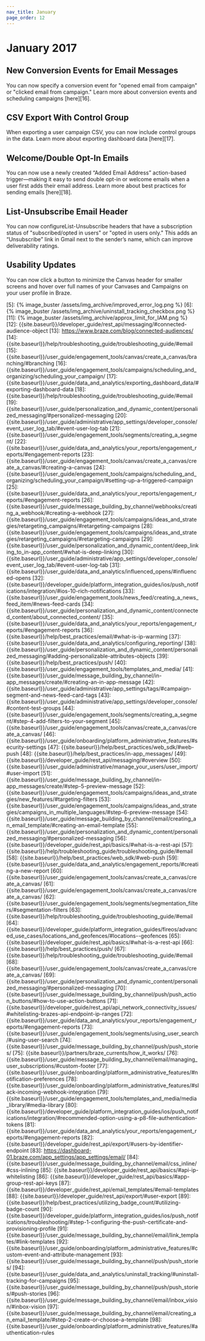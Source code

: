 ```yaml
---
nav_title: January
page_order: 12
---
```

# January 2017

## New Conversion Events for Email Messages

You can now specify a conversion event for "opened email from campaign" or "clicked email from campaign." Learn more about conversion events and scheduling campaigns [here][16].

## CSV Export With Control Group
When exporting a user campaign CSV, you can now include control groups in the data. Learn more about exporting dashboard data [here][17].

## Welcome/Double Opt-In Emails
You can now use a newly created “Added Email Address” action-based trigger—making it easy to send double opt-in or welcome emails when a user first adds their email address. Learn more about best practices for sending emails [here][18].

## List-Unsubscribe Email Header
You can now configureList-Unsubscribe headers that have a subscription status of "subscribed/opted in users" or "opted in users only." This adds an “Unsubscribe” link in Gmail next to the sender’s name, which can improve deliverability ratings.

## Usability Updates
You can now click a button to minimize the Canvas header for smaller screens and hover over full names of your Canvases and Campaigns on your user profile in Braze.



[4]: {{site.baseurl}}/developer_guide/rest_api/export/#kpi-export
[5]: {% image_buster /assets/img_archive/improved_error_log.png %}
[6]: {% image_buster /assets/img_archive/uninstall_tracking_checkbox.png %}
[11]: {% image_buster /assets/img_archive/approx_limit_for_IAM.png %}
[12]: {{site.baseurl}}/developer_guide/rest_api/messaging/#connected-audience-object
[13]: https://www.braze.com/blog/connected-audiences/
[14]: {{site.baseurl}}/help/troubleshooting_guide/troubleshooting_guide/#email
[15]: {{site.baseurl}}/user_guide/engagement_tools/canvas/create_a_canvas/branching/#branching
[16]: {{site.baseurl}}/user_guide/engagement_tools/campaigns/scheduling_and_organizing/scheduling_your_campaign/
[17]: {{site.baseurl}}/user_guide/data_and_analytics/exporting_dashboard_data/#exporting-dashboard-data
[18]: {{site.baseurl}}/help/troubleshooting_guide/troubleshooting_guide/#email
[19]: {{site.baseurl}}/user_guide/personalization_and_dynamic_content/personalized_messaging/#personalized-messaging
[20]: {{site.baseurl}}/user_guide/administrative/app_settings/developer_console/event_user_log_tab/#event-user-log-tab
[21]: {{site.baseurl}}/user_guide/engagement_tools/segments/creating_a_segment/
[22]: {{site.baseurl}}/user_guide/data_and_analytics/your_reports/engagement_reports/#engagement-reports
[23]: {{site.baseurl}}/user_guide/engagement_tools/canvas/create_a_canvas/create_a_canvas/#creating-a-canvas
[24]: {{site.baseurl}}/user_guide/engagement_tools/campaigns/scheduling_and_organizing/scheduling_your_campaign/#setting-up-a-triggered-campaign
[25]: {{site.baseurl}}/user_guide/data_and_analytics/your_reports/engagement_reports/#engagement-reports
[26]: {{site.baseurl}}/user_guide/message_building_by_channel/webhooks/creating_a_webhook/#creating-a-webhook
[27]: {{site.baseurl}}/user_guide/engagement_tools/campaigns/ideas_and_strategies/retargeting_campaigns/#retargeting-campaigns
[28]: {{site.baseurl}}/user_guide/engagement_tools/campaigns/ideas_and_strategies/retargeting_campaigns/#retargeting-campaigns
[29]: {{site.baseurl}}/user_guide/personalization_and_dynamic_content/deep_linking_to_in-app_content/#what-is-deep-linking
[30]: {{site.baseurl}}/user_guide/administrative/app_settings/developer_console/event_user_log_tab/#event-user-log-tab
[31]: {{site.baseurl}}/user_guide/data_and_analytics/influenced_opens/#influenced-opens
[32]: {{site.baseurl}}/developer_guide/platform_integration_guides/ios/push_notifications/integration/#ios-10-rich-notifications
[33]: {{site.baseurl}}/user_guide/engagement_tools/news_feed/creating_a_news_feed_item/#news-feed-cards
[34]: {{site.baseurl}}/user_guide/personalization_and_dynamic_content/connected_content/about_connected_content/
[35]: {{site.baseurl}}/user_guide/data_and_analytics/your_reports/engagement_reports/#engagement-reports
[36]: {{site.baseurl}}/help/best_practices/email/#what-is-ip-warming
[37]: {{site.baseurl}}/user_guide/data_and_analytics/configuring_reporting/
[38]: {{site.baseurl}}/user_guide/personalization_and_dynamic_content/personalized_messaging/#adding-personalizable-attributes-objects
[39]: {{site.baseurl}}/help/best_practices/push/
[40]: {{site.baseurl}}/user_guide/engagement_tools/templates_and_media/
[41]: {{site.baseurl}}/user_guide/message_building_by_channel/in-app_messages/create/#creating-an-in-app-message
[42]: {{site.baseurl}}/user_guide/administrative/app_settings/tags/#campaign-segment-and-news-feed-card-tags
[43]: {{site.baseurl}}/user_guide/administrative/app_settings/developer_console/#content-test-groups
[44]: {{site.baseurl}}/user_guide/engagement_tools/segments/creating_a_segment/#step-4-add-filters-to-your-segment
[45]: {{site.baseurl}}/user_guide/engagement_tools/canvas/create_a_canvas/create_a_canvas/
[46]: {{site.baseurl}}/user_guide/onboarding/platform_administrative_features/#security-settings
[47]: {{site.baseurl}}/help/best_practices/web_sdk/#web-push
[48]: {{site.baseurl}}/help/best_practices/in-app_messages/
[49]: {{site.baseurl}}/developer_guide/rest_api/messaging/#overview
[50]: {{site.baseurl}}/user_guide/administrative/manage_your_users/user_import/#user-import
[51]: {{site.baseurl}}/user_guide/message_building_by_channel/in-app_messages/create/#step-5-preview-message
[52]: {{site.baseurl}}/user_guide/engagement_tools/campaigns/ideas_and_strategies/new_features/#targeting-filters
[53]: {{site.baseurl}}/user_guide/engagement_tools/campaigns/ideas_and_strategies/campaigns_in_multiple_languages/#step-6-preview-message
[54]: {{site.baseurl}}/user_guide/message_building_by_channel/email/creating_an_email_template/#creating-an-email-template
[55]: {{site.baseurl}}/user_guide/personalization_and_dynamic_content/personalized_messaging/#personalized-messaging
[56]: {{site.baseurl}}/developer_guide/rest_api/basics/#what-is-a-rest-api
[57]: {{site.baseurl}}/help/troubleshooting_guide/troubleshooting_guide/#email
[58]: {{site.baseurl}}/help/best_practices/web_sdk/#web-push
[59]: {{site.baseurl}}/user_guide/data_and_analytics/engagement_reports/#creating-a-new-report
[60]: {{site.baseurl}}/user_guide/engagement_tools/canvas/create_a_canvas/create_a_canvas/
[61]: {{site.baseurl}}/user_guide/engagement_tools/canvas/create_a_canvas/create_a_canvas/
[62]: {{site.baseurl}}/user_guide/engagement_tools/segments/segmentation_filters/#segmentation-filters
[63]: {{site.baseurl}}/help/troubleshooting_guide/troubleshooting_guide/#email
[64]: {{site.baseurl}}/developer_guide/platform_integration_guides/fireos/advanced_use_cases/locations_and_geofences/#locations--geofences
[65]: {{site.baseurl}}/developer_guide/rest_api/basics/#what-is-a-rest-api
[66]: {{site.baseurl}}/help/best_practices/push/
[67]: {{site.baseurl}}/help/troubleshooting_guide/troubleshooting_guide/#email
[68]: {{site.baseurl}}/user_guide/engagement_tools/canvas/create_a_canvas/create_a_canvas/
[69]: {{site.baseurl}}/user_guide/personalization_and_dynamic_content/personalized_messaging/#personalized-messaging
[70]: {{site.baseurl}}/user_guide/message_building_by_channel/push/push_action_buttons/#how-to-use-action-buttons
[71]: {{site.baseurl}}/developer_guide/rest_api/api_network_connectivity_issues/#whitelisting-brazes-api-endpoint-ip-ranges
[72]: {{site.baseurl}}/user_guide/data_and_analytics/your_reports/engagement_reports/#engagement-reports
[73]: {{site.baseurl}}/user_guide/engagement_tools/segments/using_user_search/#using-user-search
[74]: {{site.baseurl}}/user_guide/message_building_by_channel/push/push_stories/
[75]: {{site.baseurl}}/partners/braze_currents/how_it_works/
[76]: {{site.baseurl}}/user_guide/message_building_by_channel/email/managing_user_subscriptions/#custom-footer
[77]: {{site.baseurl}}/user_guide/onboarding/platform_administrative_features/#notification-preferences
[78]: {{site.baseurl}}/user_guide/onboarding/platform_administrative_features/#slack-incoming-webhook-integration
[79]: {{site.baseurl}}/user_guide/engagement_tools/templates_and_media/media_library/#media-library
[80]: {{site.baseurl}}/developer_guide/platform_integration_guides/ios/push_notifications/integration/#recommended-option-using-a-p8-file-authentication-tokens
[81]: {{site.baseurl}}/user_guide/data_and_analytics/your_reports/engagement_reports/#engagement-reports
[82]: {{site.baseurl}}/developer_guide/rest_api/export/#users-by-identifier-endpoint
[83]: https://dashboard-01.braze.com/app_settings/app_settings/email/
[84]: {{site.baseurl}}/user_guide/message_building_by_channel/email/css_inline/#css-inlining
[85]: {{site.baseurl}}/developer_guide/rest_api/basics/#api-ip-whitelisting
[86]: {{site.baseurl}}/developer_guide/rest_api/basics/#app-group-rest-api-keys
[87]: {{site.baseurl}}/developer_guide/rest_api/email_templates/#email-templates
[88]: {{site.baseurl}}/developer_guide/rest_api/export/#user-export
[89]: {{site.baseurl}}/help/best_practices/utilizing_badge_count/#utilizing-badge-count
[90]: {{site.baseurl}}/developer_guide/platform_integration_guides/ios/push_notifications/troubleshooting/#step-1-configuring-the-push-certificate-and-provisioning-profile
[91]: {{site.baseurl}}/user_guide/message_building_by_channel/email/link_templates/#link-templates
[92]: {{site.baseurl}}/user_guide/onboarding/platform_administrative_features/#custom-event-and-attribute-management
[93]: {{site.baseurl}}/user_guide/message_building_by_channel/push/push_stories/
[94]: {{site.baseurl}}/user_guide/data_and_analytics/uninstall_tracking/#uninstall-tracking-for-campaigns
[95]: {{site.baseurl}}/user_guide/message_building_by_channel/push/push_stories/#push-stories
[96]: {{site.baseurl}}/user_guide/message_building_by_channel/email/inbox_vision/#inbox-vision
[97]: {{site.baseurl}}/user_guide/message_building_by_channel/email/creating_an_email_template/#step-2-create-or-choose-a-template
[98]:{{site.baseurl}}/user_guide/onboarding/platform_administrative_features/#authentication-rules
